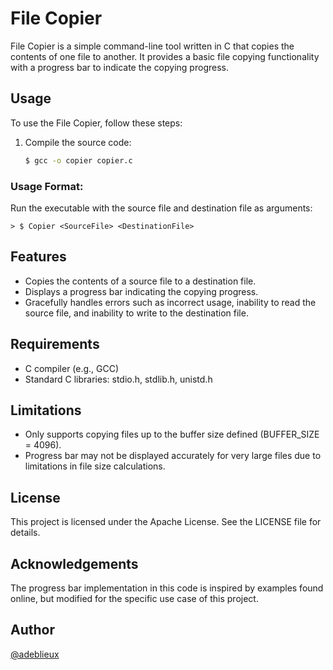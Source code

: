# File Copier

File Copier is a simple command-line tool written in C that copies the contents of one file to another. It provides a basic file copying functionality with a progress bar to indicate the copying progress.

## Usage

To use the File Copier, follow these steps:

1. Compile the source code:
   ```bash
   $ gcc -o copier copier.c
   
### Usage Format:
Run the executable with the source file and destination file as arguments:
```
> $ Copier <SourceFile> <DestinationFile>
```
## Features
- Copies the contents of a source file to a destination file.
- Displays a progress bar indicating the copying progress.
- Gracefully handles errors such as incorrect usage, inability to read the source file, and inability to write to the destination file.

## Requirements
- C compiler (e.g., GCC)
- Standard C libraries: stdio.h, stdlib.h, unistd.h

## Limitations
- Only supports copying files up to the buffer size defined (BUFFER_SIZE = 4096).
- Progress bar may not be displayed accurately for very large files due to limitations in file size calculations.

## License
This project is licensed under the Apache License. See the LICENSE file for details.

## Acknowledgements
The progress bar implementation in this code is inspired by examples found online, but modified for the specific use case of this project.

## Author
[@adeblieux](https://github.com/adeblieux)
